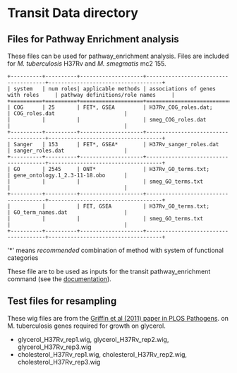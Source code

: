 Transit Data directory
======================

Files for Pathway Enrichment analysis
-------------------------------------

These files can be used for pathway_enrichment analysis.
Files are included for *M. tuberculosis* H37Rv and *M. smegmatis* mc2 155.

```
+----------+----------+--------------------+--------------------------------------+------------------------------------+
| system   | num roles| applicable methods | associations of genes with roles     | pathway definitions/role names     |
+==========+==========+====================+======================================+====================================+
| COG      | 25       | FET*, GSEA         | H37Rv_COG_roles.dat;                 | COG_roles.dat                      |
|          |          |                    | smeg_COG_roles.dat                   |                                    |
+----------+----------+--------------------+--------------------------------------+------------------------------------+
| Sanger   | 153      | FET*, GSEA*        | H37Rv_sanger_roles.dat               | sanger_roles.dat                   |
+----------+----------+--------------------+--------------------------------------+------------------------------------+
| GO       | 2545     | ONT*               | H37Rv_GO_terms.txt;                  | gene_ontology.1_2.3-11-18.obo      |
|          |          |                    | smeg_GO_terms.txt                    |                                    |
+----------+----------+--------------------+--------------------------------------+------------------------------------+
|          |          | FET, GSEA          | H37Rv_GO_terms.txt;                  | GO_term_names.dat                  |
|          |          |                    | smeg_GO_terms.txt                    |                                    |
+----------+----------+--------------------+--------------------------------------+------------------------------------+
```
'\*' means *recommended* combination of method with system of functional categories


These file are to be used as inputs for the transit pathway_enrichment 
command (see the [documentation](https://transit.readthedocs.io/en/latest/transit_methods.html#pathway-enrichment-analysis)).



Test files for resampling
-------------------------

These wig files are from the 
[Griffin et al (2011) paper in PLOS Pathogens](http://www.ncbi.nlm.nih.gov/pubmed/21980284).
on M. tuberculosis genes required for growth on glycerol.

 * glycerol_H37Rv_rep1.wig, glycerol_H37Rv_rep2.wig, glycerol_H37Rv_rep3.wig
 * cholesterol_H37Rv_rep1.wig, cholesterol_H37Rv_rep2.wig, cholesterol_H37Rv_rep3.wig
